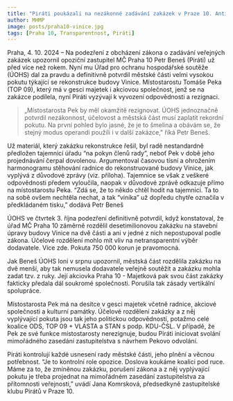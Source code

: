 ```yaml
---
title: "Piráti poukázali na nezákonné zadávání zakázek v Praze 10. Antimonopolní úřad potvrdil rekordní pokutu 750 000 korun"
author: MHMP
image: posts/praha10-vinice.jpg
tags: [Praha 10, Transparentnost, Piráti]
---
```


Praha, 4. 10. 2024 – Na podezření z obcházení zákona o zadávání veřejných zakázek upozornil opoziční zastupitel MČ Praha 10 Petr Beneš (Piráti) už před více než rokem. Nyní mu Úřad pro ochranu hospodářské soutěže (ÚOHS) dal za pravdu a definitivně potvrdil městské části velmi vysokou pokutu týkající se rekonstrukce budovy Vinice. Místostarostu Tomáše Peka (TOP 09), který má v gesci majetek i akciovou společnost, jenž se na zakázce podílela, nyní Piráti vyzývají k vyvození odpovědnosti a rezignaci.

> „Místostarosta Pek by měl okamžitě rezignovat. ÚOHS jednoznačně potvrdil nezákonnost, účelovost a městská část musí zaplatit rekordní pokutu. Na první pohled bylo jasné, že je to šmelina a obávám se, že stejný modus operandi použili i v další zakázce," říká Petr Beneš.

Už materiál, který zakázku rekonstrukce řešil, byl radě nestandardně předložen tajemnicí úřadu “na pokyn členů rady”, neboť Pek v době jeho projednávání čerpal dovolenou. Argumentoval časovou tísní a ohrožením harmonogramu stěhování radnice do rekonstruované budovy Vinice, jak vyplývá z důvodové zprávy (viz. příloha). Tajemnice se však z veškeré odpovědnosti předem vyloučila, naopak v důvodové zprávě odkazuje přímo na místostarostu Peka. “Zdá se, že to někdo chtěl hodit na tajemnici. Ta to na sobě ovšem nechtěla nechat, a tak “viníka” už dopředu chytře označila v předkládaném tisku,” dodává Petr Beneš 

ÚOHS ve čtvrtek 3. října podezření definitivně potvrdil, když konstatoval, že úřad MČ Praha 10 záměrně rozdělil desetimilionovou zakázku na stavební úpravy budovy Vinice na dvě části a ani v jedné z nich nepostupoval podle zákona. Účelové rozdělení mohlo mít vliv na netransparentní výběr dodavatele. Více zde. Pokuta 750 000 korun je pravomocná.

Jak Beneš ÚOHS loni v srpnu upozornil, městská část rozdělila zakázku na dvě menší, aby tak nemusela dodavatele veřejně soutěžit a zakázku mohla zadat tzv. z ruky. Její akciovka Praha 10 - Majetková pak svou část zakázky fakticky předala dál soukromé společnosti. Porušila tak zásady vertikální spolupráce. 

Místostarosta Pek má na desítce v gesci majetek včetně radnice, akciové společnosti a kulturní památky. Účelové rozdělení zakázky a z něj vyplývající pokuta jsou tak jeho politickou odpovědností, potažmo celé koalice ODS, TOP 09 + VLASTA a STAN s podp. KDU-ČSL. V případě, že Pek ze své funkce místostarosty nerezignuje, budou Piráti iniciovat svolání mimořádného zasedání zastupitelstva s návrhem Pekovo odvolání.

Piráti kontrolují každé usnesení rady městské části, jeho plnění a věcnou potřebnost. “Je to kontrolní role opozice. Doslova koukáme koalici pod ruce. Máme za to, že zmíněnou zakázku, porušení zákona a z něj vyplývající pokutu je třeba projednat na mimořádném zasedání zastupitelstva za přítomnosti veřejnosti,” uvádí Jana Komrsková, předsedkyně zastupitelské klubu Pirátů v Praze 10.
